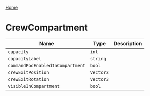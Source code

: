 [Home](https://wnp78.github.io/Sr2Xml/)

# CrewCompartment


|Name|Type|Description|
|--|--|--|
|`capacity`|`int`||
|`capacityLabel`|`string`||
|`commandPodEnabledInCompartment`|`bool`||
|`crewExitPosition`|`Vector3`||
|`crewExitRotation`|`Vector3`||
|`visibleInCompartment`|`bool`||


